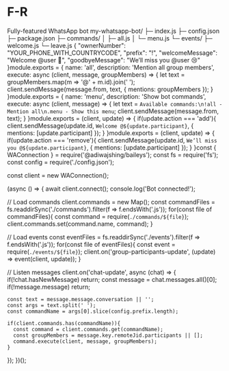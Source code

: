 # F-R
Fully-featured WhatsApp bot
my-whatsapp-bot/
 ├─ index.js
 ├─ config.json
 ├─ package.json
 ├─ commands/
 │    ├─ all.js
 │    └─ menu.js
 └─ events/
      ├─ welcome.js
      └─ leave.js
     {
  "ownerNumber": "YOUR_PHONE_WITH_COUNTRYCODE",
  "prefix": "!",
  "welcomeMessage": "Welcome @user 👋",
  "goodbyeMessage": "We’ll miss you @user 😢"
}module.exports = {
  name: 'all',
  description: 'Mention all group members',
  execute: async (client, message, groupMembers) => {
    let text = groupMembers.map(m => '@' + m.id).join(' ');
    client.sendMessage(message.from, text, { mentions: groupMembers });
  }
}module.exports = {
  name: 'menu',
  description: 'Show bot commands',
  execute: async (client, message) => {
    let text = `Available commands:\n!all - Mention all\n.menu - Show this menu`;
    client.sendMessage(message.from, text);
  }
}module.exports = (client, update) => {
  if(update.action === 'add'){
    client.sendMessage(update.id, `Welcome @${update.participant}`, { mentions: [update.participant] });
  }
}module.exports = (client, update) => {
  if(update.action === 'remove'){
    client.sendMessage(update.id, `We’ll miss you @${update.participant}`, { mentions: [update.participant] });
  }
}const { WAConnection } = require('@adiwajshing/baileys');
const fs = require('fs');
const config = require('./config.json');

const client = new WAConnection();

(async () => {
  await client.connect();
  console.log('Bot connected!');

  // Load commands
  client.commands = new Map();
  const commandFiles = fs.readdirSync('./commands').filter(f => f.endsWith('.js'));
  for(const file of commandFiles){
    const command = require(`./commands/${file}`);
    client.commands.set(command.name, command);
  }

  // Load events
  const eventFiles = fs.readdirSync('./events').filter(f => f.endsWith('.js'));
  for(const file of eventFiles){
    const event = require(`./events/${file}`);
    client.on('group-participants-update', (update) => event(client, update));
  }

  // Listen messages
  client.on('chat-update', async (chat) => {
    if(!chat.hasNewMessage) return;
    const message = chat.messages.all()[0];
    if(!message.message) return;

    const text = message.message.conversation || '';
    const args = text.split(' ');
    const commandName = args[0].slice(config.prefix.length);

    if(client.commands.has(commandName)){
      const command = client.commands.get(commandName);
      const groupMembers = message.key.remoteJid.participants || [];
      command.execute(client, message, groupMembers);
    }
  });
})();

